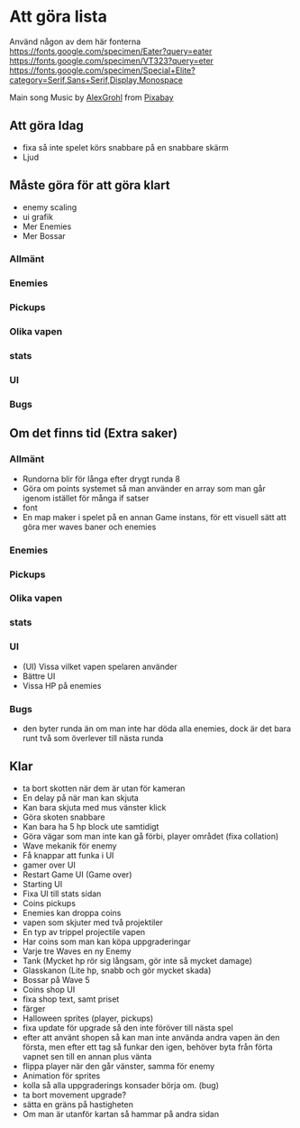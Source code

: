 # Att göra lista

Använd någon av dem här fonterna 
https://fonts.google.com/specimen/Eater?query=eater
https://fonts.google.com/specimen/VT323?query=eter
https://fonts.google.com/specimen/Special+Elite?category=Serif,Sans+Serif,Display,Monospace

Main song 
Music by <a href="https://pixabay.com/users/alexgrohl-25289918/?utm_source=link-attribution&utm_medium=referral&utm_campaign=music&utm_content=111451">AlexGrohl</a> from <a href="https://pixabay.com//?utm_source=link-attribution&utm_medium=referral&utm_campaign=music&utm_content=111451">Pixabay</a>

## Att göra Idag
* fixa så inte spelet körs snabbare på en snabbare skärm 
* Ljud

## Måste göra för att göra klart 
* enemy scaling 
* ui grafik 
* Mer Enemies
* Mer Bossar 
### Allmänt

### Enemies

### Pickups

### Olika vapen

### stats 

### UI

### Bugs 


## Om det finns tid (Extra saker)
### Allmänt
* Rundorna blir för långa efter drygt runda 8
* Göra om points systemet så man använder en array som man går igenom istället för många if satser
* font
* En map maker i spelet på en annan Game instans, för ett visuell sätt att göra mer waves baner och enemies

### Enemies

### Pickups

### Olika vapen

### stats 

### UI
* (UI) Vissa vilket vapen spelaren använder 
* Bättre UI
* Vissa HP på enemies 

### Bugs 
* den byter runda än om man inte har döda alla enemies, dock är det bara runt två som överlever till nästa runda 

## Klar 
* ta bort skotten när dem är utan för kameran  
* En delay på när man kan skjuta 
* Kan bara skjuta med mus vänster klick 
* Göra skoten snabbare 
* Kan bara ha 5 hp block ute samtidigt 
* Göra vägar som man inte kan gå förbi, player området (fixa collation)
* Wave mekanik för enemy
* Få knappar att funka i UI
* gamer over UI
* Restart Game UI (Game over)
* Starting UI
* Fixa UI till stats sidan
* Coins pickups
* Enemies kan droppa coins 
* vapen som skjuter med två projektiler 
* En typ av trippel projectile vapen
* Har coins som man kan köpa uppgraderingar
* Varje tre Waves en ny Enemy 
* Tank (Mycket hp rör sig långsam, gör inte så mycket damage)
* Glasskanon (Lite hp, snabb och gör mycket skada)
* Bossar på Wave 5 
* Coins shop UI
* fixa shop text, samt priset 
* färger
* Halloween sprites (player, pickups)
* fixa update för upgrade så den inte föröver till nästa spel  
* efter att använt shopen så kan man inte använda andra vapen än den första, men efter ett tag så funkar den igen, behöver byta från förta vapnet sen till en annan plus vänta 
* flippa player när den går vänster, samma för enemy 
* Animation för sprites 
* kolla så alla uppgraderings konsader börja om. (bug)
* ta bort movement upgrade?
* sätta en gräns på hastigheten
* Om man är utanför kartan så hammar på andra sidan 
